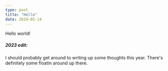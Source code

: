 ```yaml
---
type: post
title: "Hello"
date: 2019-05-14
---
```


Hello world!

##### *2023 edit:*

I should probably get around to writing up some thoughts this year. There's definitely some floatin around up there.